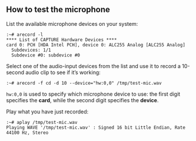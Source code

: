 ## How to test the microphone

List the available microphone devices on your system:
```
:~# arecord -l
**** List of CAPTURE Hardware Devices ****
card 0: PCH [HDA Intel PCH], device 0: ALC255 Analog [ALC255 Analog]
  Subdevices: 1/1
  Subdevice #0: subdevice #0
```

Select one of the audio-input devices from the list and use it to record a 10-second audio clip to see if it’s working:
```
:~# arecord -f cd -d 10 --device="hw:0,0" /tmp/test-mic.wav
```

`hw:0,0` is used to specify which microphone device to use: the first digit specifies the **card**, while the second digit specifies the **device**.

Play what you have just recorded:
```
:~# aplay /tmp/test-mic.wav
Playing WAVE '/tmp/test-mic.wav' : Signed 16 bit Little Endian, Rate 44100 Hz, Stereo
```
